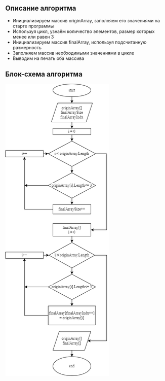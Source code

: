 ## Описание алгоритма

- Инициализируем массив originArray, заполняем его значениями на старте программы
- Используя цикл, узнаём количество элементов, размер которых менее или равен 3
- Инициализируем массив finalArray, используя подсчитанную размерность
- Заполняем массив необходимыми значениями в цикле
- Выводим на печать оба массива
 
## Блок-схема алгоритма
 
![блок-схема алгоритма](img\123.drawio.png)
